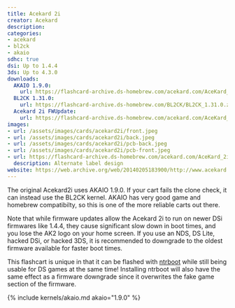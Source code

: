 ```yaml
---
title: Acekard 2i
creator: Acekard
description:
categories:
- acekard
- bl2ck
- akaio
sdhc: true
dsi: Up to 1.4.4
3ds: Up to 4.3.0
downloads:
  AKAIO 1.9.0:
    url: https://flashcard-archive.ds-homebrew.com/acekard.com/AceKard_2i/AKAIO_1.9.0-20121129.zip
  BL2CK 1.31.0:
    url: https://flashcard-archive.ds-homebrew.com/BL2CK/BL2CK_1.31.0.zip
  Acekard 2i FWUpdate:
    url: https://flashcard-archive.ds-homebrew.com/acekard.com/AceKard_2i/Acekard_2i_FWUpdate/
images:
- url: /assets/images/cards/acekard2i/front.jpeg
- url: /assets/images/cards/acekard2i/back.jpeg
- url: /assets/images/cards/acekard2i/pcb-back.jpeg
- url: /assets/images/cards/acekard2i/pcb-front.jpeg
- url: https://flashcard-archive.ds-homebrew.com/acekard.com/AceKard_2i/acekard2i.jpg
  description: Alternate label design
website: https://web.archive.org/web/20140205183900/http://www.acekard.com/
---
```


The original Acekard2i uses AKAIO 1.9.0. If your cart fails the clone check, it can instead use the BL2CK kernel. AKAIO has very good game and homebrew compatibilty, so this is one of the more reliable carts out there.

Note that while firmware updates allow the Acekard 2i to run on newer DSi firmwares like 1.4.4, they cause significant slow down in boot times, and you lose the AK2 logo on your home screen. If you use an NDS, DS Lite, hacked DSi, or hacked 3DS, it is recommended to downgrade to the oldest firmware available for faster boot times.

This flashcart is unique in that it can be flashed with [ntrboot](https://3ds.hacks.guide/ntrboot) while still being usable for DS games at the same time! Installing ntrboot will also have the same effect as a firmware downgrade since it overwrites the fake game section of the firmware.

{% include kernels/akaio.md akaio="1.9.0" %}